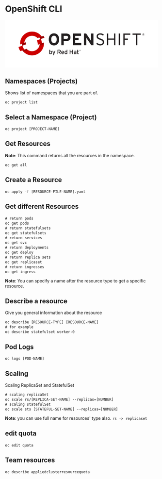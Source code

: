 # OpenShift CLI

<p align="center">
    <img src="../assets/oc-logo.png" />
</p>

## Namespaces (Projects)
Shows list of namespaces that you are part of. 
```shell
oc project list 
```

## Select a Namespace (Project)
```shell
oc project [PROJECT-NAME]
```

## Get Resources
**Note**: This command returns all the resources in the namespace.
```shell
oc get all
```

## Create a Resource
```shell
oc apply -f [RESOURCE-FILE-NAME].yaml
```

## Get different Resources
```shell
# return pods
oc get pods
# return statefulsets
oc get statefulsets
# return services
oc get svc
# return deployments
oc get deploy
# return replica sets
oc get replicaset
# return ingresses
oc get ingress
```
**Note**: You can specify a name after the resource type to get a specific resource.

## Describe a resource
Give you general information about the resource
```shell
oc describe [RESOURCE-TYPE] [RESOURCE-NAME]
# for example
oc describe statefulset worker-0
```

## Pod Logs
```shell
oc logs [POD-NAME] 
```

## Scaling
Scaling ReplicaSet and StatefulSet
```shell
# scaling replicaSet
oc scale rs/[REPLICA-SET-NAME] --replicas=[NUMBER]
# scaling statefulSet
oc scale sts [STATEFUL-SET-NAME] --replicas=[NUMBER]
```
**Note**: you can use full name for resources' type also. `rs -> replicaset`


## edit quota
```shell
oc edit quota
```

## Team resources
```shell
oc describe appliedclusterresourcequota
```

